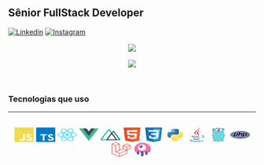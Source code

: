 ## Sênior FullStack Developer

[![Linkedin](https://img.shields.io/badge/LinkedIn-0077B5?style=for-the-badge&logo=linkedin&logoColor=white)](https://www.linkedin.com/in/william-bartz-3828942a9/)
[![Instagram](https://img.shields.io/badge/Instagram-E4405F?style=for-the-badge&logo=instagram&logoColor=white)](https://www.instagram.com/williamf.brtz/)

<p align="center" width="100%">
<a href="#">
<img align="center" src="https://github-readme-stats.vercel.app/api/top-langs/?username=wbartz&layout=compact" />
<a>
</p>

<p align="center" width="100%">
<a href="#">
<img align="center" src="https://github-readme-stats.vercel.app/api?username=wbartz&show_icons=true&theme=dracula&count_private=true" />
<a>
</p>

<br>

### Tecnologias que uso

<hr>

<p align="center" width="100%"><br>
  <img align="center" alt="Js" height="30" width="40" src="https://raw.githubusercontent.com/devicons/devicon/master/icons/javascript/javascript-plain.svg">
  <img align="center" alt="Ts" height="30" width="40" src="https://raw.githubusercontent.com/devicons/devicon/master/icons/typescript/typescript-plain.svg">
  <img align="center" alt="React" height="30" width="40" src="https://raw.githubusercontent.com/devicons/devicon/master/icons/react/react-original.svg">
  <img align="center" alt="VueJS" height="30" width="40" src="https://raw.githubusercontent.com/devicons/devicon/master/icons/vuejs/vuejs-original.svg">
  <img align="center" alt="Nuxt" height="30" width="40" src="https://raw.githubusercontent.com/devicons/devicon/master/icons/nuxtjs/nuxtjs-original.svg">
  <img align="center" alt="HTML" height="30" width="40" src="https://raw.githubusercontent.com/devicons/devicon/master/icons/html5/html5-original.svg">
  <img align="center" alt="CSS" height="30" width="40" src="https://raw.githubusercontent.com/devicons/devicon/master/icons/css3/css3-original.svg">
  <img align="center" alt="Python" height="30" width="40" src="https://raw.githubusercontent.com/devicons/devicon/master/icons/python/python-original.svg">
  <img align="center" alt="Java" height="30" width="40" src="https://raw.githubusercontent.com/devicons/devicon/master/icons/java/java-original.svg">
  <img align="center" alt="Go" height="30" width="40" src="https://raw.githubusercontent.com/devicons/devicon/master/icons/go/go-original.svg">
  <img align="center" alt="PHP" height="30" width="40" src="https://raw.githubusercontent.com/devicons/devicon/master/icons/php/php-original.svg">
  <img align="center" alt="Laravel" height="30" width="40" src="https://raw.githubusercontent.com/devicons/devicon/master/icons/laravel/laravel-original.svg">
  <img align="center" alt="Livewire" height="30" width="40" src="https://raw.githubusercontent.com/devicons/devicon/master/icons/livewire/livewire-original.svg">
</p>
